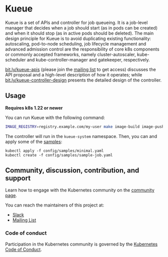 # Kueue

Kueue is a set of APIs and controller for job queueing. It is a job-level manager that decides when 
a job should start (as in pods can be created) and when it should stop (as in active pods should be 
deleted). The main design principle for Kueue is to avoid duplicating existing functionality: autoscaling, 
pod-to-node scheduling, job lifecycle management and advanced admission control are the responsibility of 
core k8s components or commonly accepted frameworks, namely cluster-autoscaler, kube-scheduler and kube-controller-manager 
and gatekeeper, respectively.

[bit.ly/kueue-apis](https://bit.ly/kueue-apis) (please join the [mailing list](https://groups.google.com/a/kubernetes.io/g/wg-batch) to get access) discusses the
API proposal and a high-level description of how it operates; while [bit.ly/kueue-controller-design](https://bit.ly/kueue-controller-design) presents the detailed design of the controller.

## Usage

**Requires k8s 1.22 or newer**

You can run Kueue with the following command:

```sh
IMAGE_REGISTRY=registry.example.com/my-user make image-build image-push deploy
```

The controller will run in the `kueue-system` namespace.
Then, you can and apply some of the [samples](config/samples):

```
kubectl apply -f config/samples/minimal.yaml
kubectl create -f config/samples/sample-job.yaml
```

## Community, discussion, contribution, and support

Learn how to engage with the Kubernetes community on the [community page](http://kubernetes.io/community/).

You can reach the maintainers of this project at:

- [Slack](https://kubernetes.slack.com/messages/wg-batch)
- [Mailing List](https://groups.google.com/a/kubernetes.io/g/wg-batch)

### Code of conduct

Participation in the Kubernetes community is governed by the [Kubernetes Code of Conduct](code-of-conduct.md).
